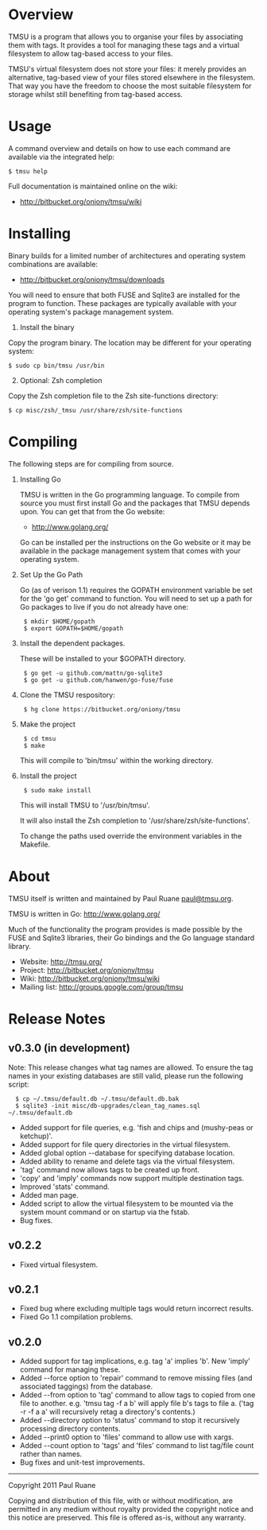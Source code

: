 Overview
========

TMSU is a program that allows you to organise your files by associating them
with tags. It provides a tool for managing these tags and a virtual filesystem
to allow tag-based access to your files.

TMSU's virtual filesystem does not store your files: it merely provides an
alternative, tag-based view of your files stored elsewhere in the filesystem.
That way you have the freedom to choose the most suitable filesystem for
storage whilst still benefiting from tag-based access.

Usage
=====

A command overview and details on how to use each command are available via the
integrated help:

    $ tmsu help

Full documentation is maintained online on the wiki:

  * <http://bitbucket.org/oniony/tmsu/wiki>

Installing
==========

Binary builds for a limited number of architectures and operating system
combinations are available:

  * <http://bitbucket.org/oniony/tmsu/downloads>

You will need to ensure that both FUSE and Sqlite3 are installed for the
program to function. These packages are typically available with your
operating system's package management system.

1. Install the binary

Copy the program binary. The location may be different for your operating
system:

    $ sudo cp bin/tmsu /usr/bin

2. Optional: Zsh completion

Copy the Zsh completion file to the Zsh site-functions directory:

    $ cp misc/zsh/_tmsu /usr/share/zsh/site-functions

Compiling
=========

The following steps are for compiling from source.

1. Installing Go

    TMSU is written in the Go programming language. To compile from source you must
    first install Go and the packages that TMSU depends upon. You can get that from
    the Go website:

    * <http://www.golang.org/>

    Go can be installed per the instructions on the Go website or it may be
    available in the package management system that comes with your operating
    system.

2. Set Up the Go Path

    Go (as of verison 1.1) requires the GOPATH environment variable be set for the
    'go get' command to function. You will need to set up a path for Go packages to
    live if you do not already have one:

        $ mkdir $HOME/gopath
        $ export GOPATH=$HOME/gopath

3. Install the dependent packages.

    These will be installed to your $GOPATH directory.

        $ go get -u github.com/mattn/go-sqlite3
        $ go get -u github.com/hanwen/go-fuse/fuse

4. Clone the TMSU respository:

        $ hg clone https://bitbucket.org/oniony/tmsu

5. Make the project

        $ cd tmsu
        $ make

    This will compile to 'bin/tmsu' within the working directory.

6. Install the project

        $ sudo make install

    This will install TMSU to '/usr/bin/tmsu'.

    It will also install the Zsh completion to '/usr/share/zsh/site-functions'.

    To change the paths used override the environment variables in the Makefile.

About
=====

TMSU itself is written and maintained by Paul Ruane <paul@tmsu.org>.

TMSU is written in Go: <http://www.golang.org/>

Much of the functionality the program provides is made possible by the FUSE and
Sqlite3 libraries, their Go bindings and the Go language standard library.

  * Website: <http://tmsu.org/>
  * Project: <http://bitbucket.org/oniony/tmsu>
  * Wiki: <http://bitbucket.org/oniony/tmsu/wiki>
  * Mailing list: <http://groups.google.com/group/tmsu>

Release Notes
=============

v0.3.0 (in development)
-----------------------

  Note: This release changes what tag names are allowed. To ensure the tag
  names in your existing databases are still valid, please run the following
  script:

      $ cp ~/.tmsu/default.db ~/.tmsu/default.db.bak
      $ sqlite3 -init misc/db-upgrades/clean_tag_names.sql ~/.tmsu/default.db

  * Added support for file queries, e.g. 'fish and chips and (mushy-peas or
    ketchup)'.
  * Added support for file query directories in the virtual filesystem.
  * Added global option --database for specifying database location.
  * Added ability to rename and delete tags via the virtual filesystem.
  * 'tag' command now allows tags to be created up front.
  * 'copy' and 'imply' commands now support multiple destination tags.
  * Improved 'stats' command.
  * Added man page.
  * Added script to allow the virtual filesystem to be mounted via the
    system mount command or on startup via the fstab.
  * Bug fixes.

v0.2.2
------

  * Fixed virtual filesystem.

v0.2.1
------

  * Fixed bug where excluding multiple tags would return incorrect results.
  * Fixed Go 1.1 compilation problems. 

v0.2.0
------

  * Added support for tag implications, e.g. tag 'a' implies 'b'. New 'imply'
    command for managing these.
  * Added --force option to 'repair' command to remove missing files (and
    associated taggings) from the database.
  * Added --from option to 'tag' command to allow tags to copied from one file
    to another. e.g. 'tmsu tag -f a b' will apply file b's tags to file a.
    ('tag -r -f a a' will recursively retag a directory's contents.)
  * Added --directory option to 'status' command to stop it recursively
    processing directory contents.
  * Added --print0 option to 'files' command to allow use with xargs.
  * Added --count option to 'tags' and 'files' command to list tag/file count
    rather than names.
  * Bug fixes and unit-test improvements.

- - -

Copyright 2011 Paul Ruane

Copying and distribution of this file, with or without modification,
are permitted in any medium without royalty provided the copyright
notice and this notice are preserved.  This file is offered as-is,
without any warranty.
